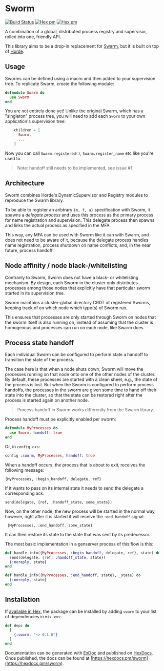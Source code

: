 # Sworm

[![Build Status](https://travis-ci.org/arjan/sworm.svg?branch=master)](https://travis-ci.org/arjan/sworm)
[![Hex pm](http://img.shields.io/hexpm/v/sworm.svg?style=flat)](https://hex.pm/packages/sworm)
[![Hex.pm](https://img.shields.io/hexpm/l/sworm.svg)](https://hex.pm/packages/sworm)

A combination of a global, distributed process registry and
supervisor, rolled into one, friendly API.

This library aims to be a drop-in replacement for
[Swarm](https://github.com/bitwalker/swarm), but it is built on top of
[Horde](https://github.com/derekkraan/horde).

## Usage

Sworms can be defined using a macro and then added to your supervision
tree. To replicate Swarm, create the following module:

```elixir
defmodule Swarm do
  use Sworm
end
```

You are not entirely done yet! Unlike the original Swarm, which has a
"singleton" process tree, you will need to add each `Sworm` to your
own application's supervision tree:


```elixir
    children = [
      Swarm,
      ...
    ]
```

Now you can call `Swarm.registered()`, `Swarm.register_name` etc like you're used to.

> Note: handoff still needs to be implemented, see issue #1.


## Architecture

Sworm combines Horde's DynamicSupervisor and Registry modules to
reproduce the Swarm library.

To be able to register an aribtrary `{m, f, a}` specification with
Sworm, it spawns a *delegate process* and uses this process as the
primary process for name registration and supervision. This delegate
process then spawns and links the actual process as specified in the
MFA.

This way, any MFA can be used with Sworm like it can with Swarm, and
does not need to be aware of it, because the delegate process handles
name registration, process shutdown on name conflicts, and, in the
near future, process handoff.


## Node affinity / node black-/whitelisting

Contrarily to Swarm, Sworm does not have a black- or whitelisting
mechanism.  By design, each Sworm in the cluster only distributes
processes among those nodes that explicitly have that particular sworm
started in its supervision tree.

Sworm maintains a cluster-global directory CRDT of registered Sworms,
keeping track of on which node which type(s) of Sworm run.

This ensures that processes are only started through Sworm on nodes
that the sworm itself is also running on, instead of assuming that the
cluster is homogenous and processes can run on each node, like Swarm
does.


## Process state handoff

Each individual Sworm can be configured to perform state a handoff to
transition the state of the process.

The case here is that when a node shuts down, Sworm will move the
processes running on that node onto one of the other nodes of the
cluster. By default, these processes are started with a clean sheet,
e.g., the state of the process is lost. But when the Sworm is
configured to perform process handoffs, the processes in the sworm are
given some time to hand off their state into the cluster, so that the
state can be restored right after the process is started again on
another node.

> Process handoff in Sworm works differently from the Swarm library.

Process handoff must be explicitly enabled per sworm:

```elixir
defmodule MyProcesses do
  use Sworm, handoff: true
end
```

Or, in `config.exs`:

```elixir
config :sworm, MyProcesses, handoff: true
```

When a handoff occurs, the process that is about to exit, receives the
following message:

    {MyProcesses, :begin_handoff, delegate, ref}

If it wants to pass on its internal state it needs to send the
delegate a corresponding ack:

    send(delegate, {ref, :handoff_state, some_state})

Now, on the other node, the new process will be started in the normal
way, however, right after it is started it will receive the
`:end_handoff` signal:

     {MyProcesses, :end_handoff, some_state}

It can then restore its state to the state that was sent by its
predecessor.

The most basic implementation in a genserver process of this flow is this:

```elixir
def handle_info({MyProcesses, :begin_handoff, delegate, ref}, state) do
  send(delegate, {ref, :handoff_state, state})
  {:noreply, state}
end

def handle_info({MyProcesses, :end_handoff, state}, _state) do
  {:noreply, state}
end
```


## Installation

If [available in Hex](https://hex.pm/docs/publish), the package can be installed
by adding `sworm` to your list of dependencies in `mix.exs`:

```elixir
def deps do
  [
    {:sworm, "~> 0.1.0"}
  ]
end
```

Documentation can be generated with [ExDoc](https://github.com/elixir-lang/ex_doc)
and published on [HexDocs](https://hexdocs.pm). Once published, the docs can
be found at [https://hexdocs.pm/sworm](https://hexdocs.pm/sworm).
